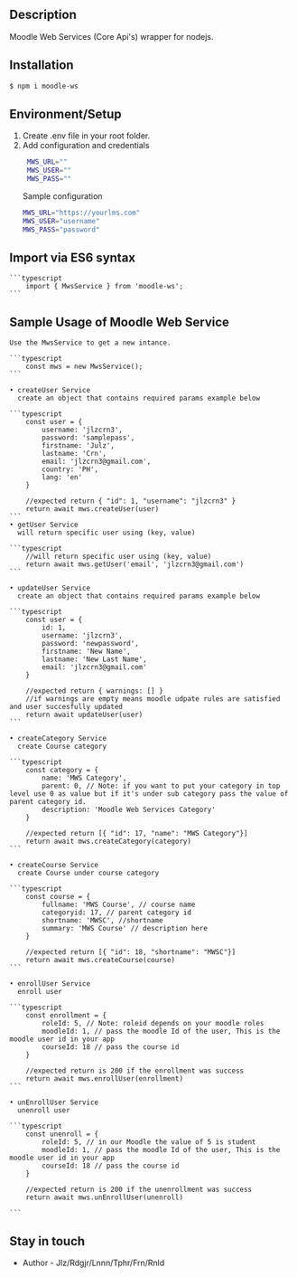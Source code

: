 ## Description

Moodle Web Services (Core Api's) wrapper for nodejs.

## Installation

```bash
$ npm i moodle-ws
```

## Environment/Setup
1. Create .env file in your root folder.
2. Add configuration and credentials
   ```bash
    MWS_URL=""
    MWS_USER=""
    MWS_PASS=""
    ```
    Sample configuration
    ```bash
    MWS_URL="https://yourlms.com"
    MWS_USER="username"
    MWS_PASS="password"
    ```

## Import via ES6 syntax
    ```typescript
        import { MwsService } from 'moodle-ws';
    ```

## Sample Usage of Moodle Web Service
    Use the MwsService to get a new intance.

    ```typescript
        const mws = new MwsService();
    ```

    • createUser Service
      create an object that contains required params example below

    ```typescript
        const user = {
            username: 'jlzcrn3',
            password: 'samplepass',
            firstname: 'Julz',
            lastname: 'Crn',
            email: 'jlzcrn3@gmail.com',
            country: 'PH',
            lang: 'en'
        }

        //expected return { "id": 1, "username": "jlzcrn3" }
        return await mws.createUser(user)
    ```
    • getUser Service 
      will return specific user using (key, value)

    ```typescript
        //will return specific user using (key, value)
        return await mws.getUser('email', 'jlzcrn3@gmail.com')
    ```

    • updateUser Service
      create an object that contains required params example below

    ```typescript
        const user = {
            id: 1,
            username: 'jlzcrn3',
            password: 'newpassword',
            firstname: 'New Name',
            lastname: 'New Last Name',
            email: 'jlzcrn3@gmail.com'
        }

        //expected return { warnings: [] }
        //if warnings are empty means moodle udpate rules are satisfied and user succesfully updated
        return await updateUser(user)
    ```

    • createCategory Service
      create Course category

    ```typescript
        const category = {
            name: 'MWS Category',
            parent: 0, // Note: if you want to put your category in top level use 0 as value but if it's under sub category pass the value of parent category id.
            description: 'Moodle Web Services Category'
        }

        //expected return [{ "id": 17, "name": "MWS Category"}]
        return await mws.createCategory(category)
    ```

    • createCourse Service
      create Course under course category

    ```typescript
        const course = {
            fullname: 'MWS Course', // course name
            categoryid: 17, // parent category id
            shortname: 'MWSC', //shortname
            summary: 'MWS Course' // description here
        }

        //expected return [{ "id": 18, "shortname": "MWSC"}]
        return await mws.createCourse(course)
    ```

    • enrollUser Service
      enroll user 

    ```typescript
        const enrollment = {
            roleId: 5, // Note: roleid depends on your moodle roles
            moodleId: 1, // pass the moodle Id of the user, This is the moodle user id in your app 
            courseId: 18 // pass the course id
        }

        //expected return is 200 if the enrollment was success
        return await mws.enrollUser(enrollment)
    ```

    • unEnrollUser Service
      unenroll user

    ```typescript
        const unenroll = {
            roleId: 5, // in our Moodle the value of 5 is student
            moodleId: 1, // pass the moodle Id of the user, This is the moodle user id in your app 
            courseId: 18 // pass the course id
        }

        //expected return is 200 if the unenrollment was success
        return await mws.unEnrollUser(unenroll)

    ```

## Stay in touch

- Author - Jlz/Rdgjr/Lnnn/Tphr/Frn/Rnld

